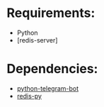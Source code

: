 # Requirements:
* Python
* [redis-server]
# Dependencies:
* [python-telegram-bot](https://github.com/python-telegram-bot/python-telegram-bot)
* [redis-py](https://github.com/python-telegram-bot/redis-py)
